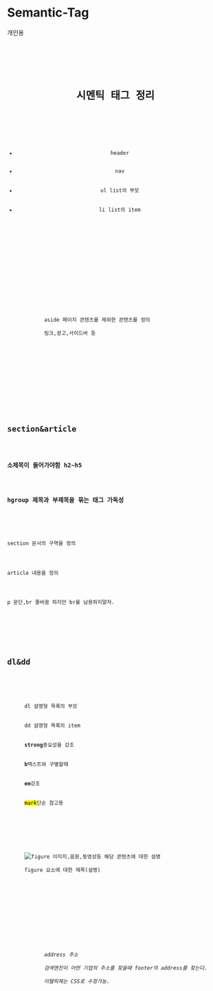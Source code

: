 # Semantic-Tag
개인용
<pre>
<code>

      <header>
          <h1>시멘틱 태그 정리</h1>
          <nav>
              <ul>
                  <li>header</li>
                  <li>nav</li>
                  <li>ul list의 부모</li>
                  <li>li list의 item</li>
              </ul>
          </nav>
      </header>
  
    <aside>
        <p>
            aside 페이지 콘텐츠를 제외한 콘텐츠를 정의 <br>
            링크,광고,사이드바 등
        </p>
    </aside>

        <section>
            <article>
                <hgroup>
                    <h2>section&article</h2>
                    <h3>소제목이 들어가야함 h2~h5</h3>
                    <h3>hgroup 제목과 부제목을 묶는 태그 가독성</h3>
                </hgroup>
                <p>section 문서의 구역을 정의 </p>
                <p>article 내용을 정의 </p>
                <p>p 문단,br 줄바꿈 하지만 br를 남용하지말자.</p>
            </article>
            <article>
                <h2>dl&dd</h2>
                <dl>
                    <dd>dl 설명형 목록의 부모</dd>
                    <dd>dd 설명형 목록의 item</dd>
                    <dd><strong>strong</strong>중요성을 강조</dd>
                    <dd><b>b</b>텍스트와 구별할때</dd>
                    <dd><b>em</b>강조</dd>
                    <dd><mark>mark</mark>단순 참고용</dd>
                </dl>
                <figure>
                    <img src="" alt="figure 이미지,음원,동영상등 해당 콘텐츠에 대한 설명">
                    <figcaption>figure 요소에 대한 제목(설명)</figcaption>
                </figure>
            </article>
        </section>

    <footer>
        <address>
            address 주소 <br>
            검색엔진이 어떤 기업의 주소를 찾을때 footer의 address를 찾는다. <br>
            이텔릭체는 CSS로 수정가능.
        </address>
    </footer>
